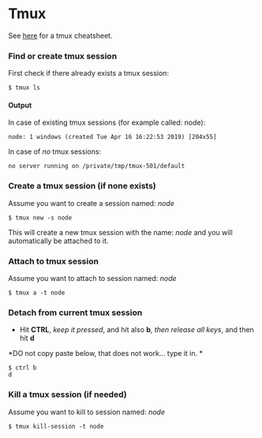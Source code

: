 # Tmux

See [here](https://tmuxcheatsheet.com/) for a tmux cheatsheet.

### Find or create tmux session

First check if there already exists a tmux session:

```shell
$ tmux ls
```

#### Output

In case of existing tmux sessions (for example called: node):

```shell
node: 1 windows (created Tue Apr 16 16:22:53 2019) [204x55]
```

In case of *no* tmux sessions:

```shell
no server running on /private/tmp/tmux-501/default
```

### Create a tmux session (if none exists)

Assume you want to create a session named: _node_

```shell
$ tmux new -s node
```
This will create a new tmux session with the name: _node_ and you will automatically be attached to it.

### Attach to tmux session

Assume you want to attach to session named: _node_

```shell
$ tmux a -t node
```

### Detach from current tmux session

- Hit **CTRL**, *keep it pressed*, and hit also **b**, *then release all keys*, and then hit **d**

*DO not copy paste below, that does not work... type it in.
*

```shell
$ ctrl b 
d
```

### Kill a tmux session (if needed)

Assume you want to kill to session named: _node_

```shell
$ tmux kill-session -t node     
```